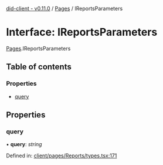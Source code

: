 [did-client - v0.11.0](../README.md) / [Pages](../modules/pages.md) / IReportsParameters

# Interface: IReportsParameters

[Pages](../modules/pages.md).IReportsParameters

## Table of contents

### Properties

- [query](pages.ireportsparameters.md#query)

## Properties

### query

• **query**: *string*

Defined in: [client/pages/Reports/types.tsx:171](https://github.com/Puzzlepart/did/blob/dev/client/pages/Reports/types.tsx#L171)
